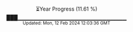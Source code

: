 <p align="center">
⏳Year Progress (11.61 %)<br>
███▁▁▁▁▁▁▁▁▁▁▁▁▁▁▁▁▁▁▁▁▁▁▁▁▁▁▁ <br>
<sub>Updated: Mon, 12 Feb 2024 12:03:36 GMT</sub>
</p>

